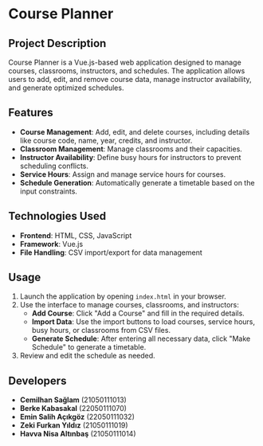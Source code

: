 # Course Planner

## Project Description
Course Planner is a Vue.js-based web application designed to manage courses, classrooms, instructors, and schedules. The application allows users to add, edit, and remove course data, manage instructor availability, and generate optimized schedules.

## Features
- **Course Management**: Add, edit, and delete courses, including details like course code, name, year, credits, and instructor.
- **Classroom Management**: Manage classrooms and their capacities.
- **Instructor Availability**: Define busy hours for instructors to prevent scheduling conflicts.
- **Service Hours**: Assign and manage service hours for courses.
- **Schedule Generation**: Automatically generate a timetable based on the input constraints.

## Technologies Used
- **Frontend**: HTML, CSS, JavaScript
- **Framework**: Vue.js
- **File Handling**: CSV import/export for data management



## Usage
1. Launch the application by opening `index.html` in your browser.
2. Use the interface to manage courses, classrooms, and instructors:
   - **Add Course**: Click "Add a Course" and fill in the required details.
   - **Import Data**: Use the import buttons to load courses, service hours, busy hours, or classrooms from CSV files.
   - **Generate Schedule**: After entering all necessary data, click "Make Schedule" to generate a timetable.
3. Review and edit the schedule as needed.



## Developers
- **Cemilhan Sağlam** (21050111013)
- **Berke Kabasakal** (22050111070)
- **Emin Salih Açıkgöz** (22050111032)
- **Zeki Furkan Yıldız** (21050111019)
- **Havva Nisa Altınbaş** (21050111014)



